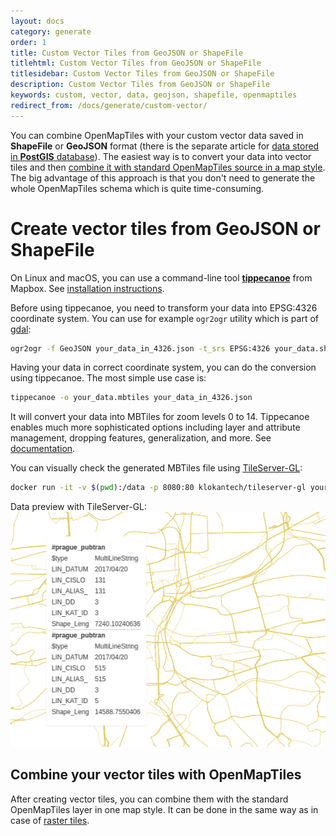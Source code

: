 ```yaml
---
layout: docs
category: generate
order: 1
title: Custom Vector Tiles from GeoJSON or ShapeFile
titlehtml: Custom Vector Tiles from GeoJSON or ShapeFile
titlesidebar: Custom Vector Tiles from GeoJSON or ShapeFile
description: Custom Vector Tiles from GeoJSON or ShapeFile
keywords: custom, vector, data, geojson, shapefile, openmaptiles
redirect_from: /docs/generate/custom-vector/
---
```


You can combine OpenMapTiles with your custom vector data saved in **ShapeFile** or **GeoJSON** format (there is the separate article for [data stored in **PostGIS** database](/docs/generate/custom-vector-from-postgis/)). The easiest way is to convert your data into vector tiles and then [combine it with standard OpenMapTiles source in a map style](https://openmaptiles.org/docs/raster/custom-raster/#prepare-map-style). The big advantage of this approach is that you don't need to generate the whole OpenMapTiles schema which is quite time-consuming.


# Create vector tiles from GeoJSON or ShapeFile

On Linux and macOS, you can use a command-line tool [**tippecanoe**](https://github.com/mapbox/tippecanoe) from Mapbox. See [installation instructions](https://www.mapbox.com/help/large-data-tippecanoe/#install-tippecanoe-and-gdal).

Before using tippecanoe, you need to transform your data into EPSG:4326 coordinate system. You can use for example `ogr2ogr` utility which is part of [gdal](http://www.gdal.org/):
```bash
ogr2ogr -f GeoJSON your_data_in_4326.json -t_srs EPSG:4326 your_data.shp
```

Having your data in correct coordinate system, you can do the conversion using tippecanoe. The most simple use case is:
```bash
tippecanoe -o your_data.mbtiles your_data_in_4326.json
```

It will convert your data into MBTiles for zoom levels 0 to 14. Tippecanoe enables much more sophisticated options including layer and attribute management, dropping features, generalization, and more. See [documentation](https://github.com/mapbox/tippecanoe#options).

You can visually check the generated MBTiles file using [TileServer-GL](/docs/host/tileserver-gl/):
```bash
docker run -it -v $(pwd):/data -p 8080:80 klokantech/tileserver-gl your_data.mbtiles
```

Data preview with TileServer-GL:
<img src='/img/custom-vector-tileserver-gl.png' alt='Data preview with TileServer-GL' />

## Combine your vector tiles with OpenMapTiles
After creating vector tiles, you can combine them with the standard OpenMapTiles layer in one map style. It can be done in the same way as in case of [raster tiles](/docs/raster/custom-raster/#prepare-map-style).
